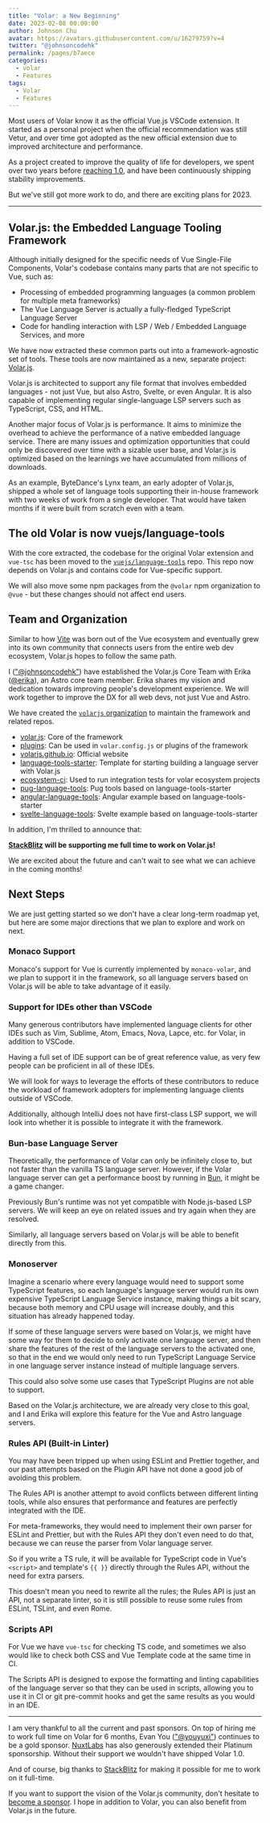 ```yaml
---
title: "Volar: a New Beginning"
date: 2023-02-08 00:00:00
author: Johnson Chu
avatar: https://avatars.githubusercontent.com/u/16279759?v=4
twitter: "@johnsoncodehk"
permalink: /pages/b7aece
categories:
  - volar
  - Features
tags:
  - Volar
  - Features
---
```


Most users of Volar know it as the official Vue.js VSCode extension. It started as a personal project when the official recommendation was still Vetur, and over time got adopted as the new official extension due to improved architecture and performance.

As a project created to improve the quality of life for developers, we spent over two years before [reaching 1.0](https://blog.vuejs.org/posts/volar-1.0.html), and have been continuously shipping stability improvements.

But we've still got more work to do, and there are exciting plans for 2023.

---

## Volar.js: the Embedded Language Tooling Framework

Although initially designed for the specific needs of Vue Single-File Components, Volar's codebase contains many parts that are not specific to Vue, such as:

- Processing of embedded programming languages (a common problem for multiple meta frameworks)
- The Vue Language Server is actually a fully-fledged TypeScript Language Server
- Code for handling interaction with LSP / Web / Embedded Language Services, and more

We have now extracted these common parts out into a framework-agnostic set of tools. These tools are now maintained as a new, separate project: [Volar.js](https://volarjs.github.io/).

Volar.js is architected to support any file format that involves embedded languages - not just Vue, but also Astro, Svelte, or even Angular. It is also capable of implementing regular single-language LSP servers such as TypeScript, CSS, and HTML.

Another major focus of Volar.js is performance. It aims to minimize the overhead to achieve the performance of a native embedded language service. There are many issues and optimization opportunities that could only be discovered over time with a sizable user base, and Volar.js is optimized based on the learnings we have accumulated from millions of downloads.

As an example, ByteDance's Lynx team, an early adopter of Volar.js, shipped a whole set of language tools supporting their in-house framework with two weeks of work from a single developer. That would have taken months if it were built from scratch even with a team.

## The old Volar is now vuejs/language-tools

With the core extracted, the codebase for the original Volar extension and `vue-tsc` has been moved to the [`vuejs/language-tools`](https://github.com/vuejs/language-tools) repo. This repo now depends on Volar.js and contains code for Vue-specific support.

We will also move some npm packages from the `@volar` npm organization to `@vue` - but these changes should not affect end users.

## Team and Organization

Similar to how [Vite](https://vitejs.dev/) was born out of the Vue ecosystem and eventually grew into its own community that connects users from the entire web dev ecosystem, Volar.js hopes to follow the same path.

I (["@johnsoncodehk"](https://github.com/johnsoncodehk)) have established the Volar.js Core Team with Erika ([@erika](https://elk.zone/mastodon.gamedevalliance.fr/@erika)), an Astro core team member. Erika shares my vision and dedication towards improving people's development experience. We will work together to improve the DX for all web devs, not just Vue and Astro.

We have created the [`volarjs` organization](https://github.com/volarjs) to maintain the framework and related repos.

- [volar.js](https://github.com/volarjs/volar.js): Core of the framework
- [plugins](https://github.com/volarjs/plugins): Can be used in `volar.config.js` or plugins of the framework
- [volarjs.github.io](https://volarjs.github.io/): Official website
- [language-tools-starter](https://github.com/volarjs/language-tools-starter): Template for starting building a language server with Volar.js
- [ecosystem-ci](https://github.com/volarjs/ecosystem-ci): Used to run integration tests for volar ecosystem projects
- [pug-language-tools](https://github.com/volarjs/pug-language-tools): Pug tools based on language-tools-starter
- [angular-language-tools](https://github.com/volarjs/angular-language-tools): Angular example based on language-tools-starter
- [svelte-language-tools](https://github.com/volarjs/svelte-language-tools): Svelte example based on language-tools-starter

In addition, I'm thrilled to announce that:

**[StackBlitz](https://stackblitz.com/) will be supporting me full time to work on Volar.js!**

We are excited about the future and can't wait to see what we can achieve in the coming months!

## Next Steps

We are just getting started so we don't have a clear long-term roadmap yet, but here are some major directions that we plan to explore and work on next.

### Monaco Support

Monaco's support for Vue is currently implemented by `monaco-volar`, and we plan to support it in the framework, so all language servers based on Volar.js will be able to take advantage of it easily.

### Support for IDEs other than VSCode

Many generous contributors have implemented language clients for other IDEs such as Vim, Sublime, Atom, Emacs, Nova, Lapce, etc. for Volar, in addition to VSCode.

Having a full set of IDE support can be of great reference value, as very few people can be proficient in all of these IDEs.

We will look for ways to leverage the efforts of these contributors to reduce the workload of framework adopters for implementing language clients outside of VSCode.

Additionally, although IntelliJ does not have first-class LSP support, we will look into whether it is possible to integrate it with the framework.

### Bun-base Language Server

Theoretically, the performance of Volar can only be infinitely close to, but not faster than the vanilla TS language server. However, if the Volar language server can get a performance boost by running in [Bun](https://bun.sh/), it might be a game changer.

Previously Bun's runtime was not yet compatible with Node.js-based LSP servers. We will keep an eye on related issues and try again when they are resolved.

Similarly, all language servers based on Volar.js will be able to benefit directly from this.

### Monoserver

Imagine a scenario where every language would need to support some TypeScript features, so each language's language server would run its own expensive TypeScript Language Service instance, making things a bit scary, because both memory and CPU usage will increase doubly, and this situation has already happened today.

If some of these language servers were based on Volar.js, we might have some way for them to decide to only activate one language server, and then share the features of the rest of the language servers to the activated one, so that in the end we would only need to run TypeScript Language Service in one language server instance instead of multiple language servers.

This could also solve some use cases that TypeScript Plugins are not able to support.

Based on the Volar.js architecture, we are already very close to this goal, and I and Erika will explore this feature for the Vue and Astro language servers.

### Rules API (Built-in Linter)

You may have been tripped up when using ESLint and Prettier together, and our past attempts based on the Plugin API have not done a good job of avoiding this problem.

The Rules API is another attempt to avoid conflicts between different linting tools, while also ensures that performance and features are perfectly integrated with the IDE.

For meta-frameworks, they would need to implement their own parser for ESLint and Prettier, but with the Rules API they don't even need to do that, because we can reuse the parser from Volar language server.

So if you write a TS rule, it will be available for TypeScript code in Vue's `<script>` and template's `{{ }}` directly through the Rules API, without the need for extra parsers.

This doesn't mean you need to rewrite all the rules; the Rules API is just an API, not a separate linter, so it is still possible to reuse some rules from ESLint, TSLint, and even Rome.

### Scripts API

For Vue we have `vue-tsc` for checking TS code, and sometimes we also would like to check both CSS and Vue Template code at the same time in CI.

The Scripts API is designed to expose the formatting and linting capabilities of the language server so that they can be used in scripts, allowing you to use it in CI or git pre-commit hooks and get the same results as you would in an IDE.

---

I am very thankful to all the current and past sponsors. On top of hiring me to work full time on Volar for 6 months, Evan You (["@youyuxi"](https://twitter.com/youyuxi)) continues to be a gold sponsor. [NuxtLabs](https://nuxtlabs.com/) has also generously extended their Platinum sponsorship. Without their support we wouldn't have shipped Volar 1.0.

And of course, big thanks to [StackBlitz](https://stackblitz.com/) for making it possible for me to work on it full-time.

If you want to support the vision of the Volar.js community, don't hesitate to [become a sponsor](https://github.com/sponsors/johnsoncodehk). I hope in addition to Volar, you can also benefit from Volar.js in the future.

